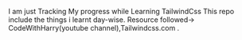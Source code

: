 I am just Tracking My progress while Learning TailwindCss
This repo include the things i learnt day-wise.
Resource followed-> CodeWithHarry(youtube channel),Tailwindcss.com .
